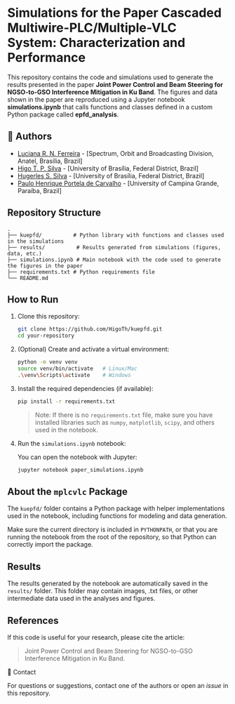 # Simulations for the Paper **Cascaded Multiwire-PLC/Multiple-VLC System: Characterization and Performance**

This repository contains the code and simulations used to generate the results presented in the paper **Joint Power Control and Beam Steering for NGSO-to-GSO Interference Mitigation in Ku Band**. The figures and data shown in the paper are reproduced using a Jupyter notebook **simulations.ipynb** that calls functions and classes defined in a custom Python package called **epfd_analysis**.

## 👥 Authors

- [Luciana R. N. Ferreira](lucianarn@anatel.gov.br) - [Spectrum, Orbit and Broadcasting Division, Anatel, Brasília, Brazil]
- [Higo T. P. Silva](higo.silva@unb.br) - [University of Brasília, Federal District, Brazil]
- [Hugerles S. Silva](hugerles.silva@unb.br) - [University of Brasília, Federal District, Brazil]
- [Paulo Henrique Portela de  Carvalho](paulo@ene.unb.br) - [University of Campina Grande, Paraíba, Brazil]

## Repository Structure

```
.
├── kuepfd/          # Python library with functions and classes used in the simulations
├── results/          # Results generated from simulations (figures, data, etc.)
├── simulations.ipynb # Main notebook with the code used to generate the figures in the paper
├── requirements.txt # Python requirements file
└── README.md
```

## How to Run

1. Clone this repository:

   ```bash
   git clone https://github.com/HigoTh/kuepfd.git
   cd your-repository
   ```

2. (Optional) Create and activate a virtual environment:

   ```bash
   python -m venv venv
   source venv/bin/activate   # Linux/Mac
   .\venv\Scripts\activate    # Windows
   ```

3. Install the required dependencies (if available):

   ```bash
   pip install -r requirements.txt
   ```

   > Note: If there is no `requirements.txt` file, make sure you have installed libraries such as `numpy`, `matplotlib`, `scipy`, and others used in the notebook.

4. Run the `simulations.ipynb` notebook:

   You can open the notebook with Jupyter:

   ```bash
   jupyter notebook paper_simulations.ipynb
   ```

## About the `mplcvlc` Package

The `kuepfd/` folder contains a Python package with helper implementations used in the notebook, including functions for modeling and data generation.

Make sure the current directory is included in `PYTHONPATH`, or that you are running the notebook from the root of the repository, so that Python can correctly import the package.

## Results

The results generated by the notebook are automatically saved in the `results/` folder. This folder may contain images, .txt files, or other intermediate data used in the analyses and figures.

## References

If this code is useful for your research, please cite the article:

> Joint Power Control and Beam Steering for NGSO-to-GSO Interference Mitigation in Ku Band.

📧 Contact

For questions or suggestions, contact one of the authors or open an *issue* in this repository.